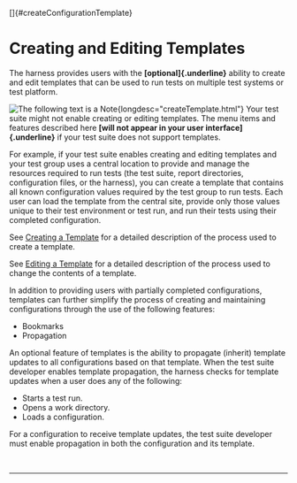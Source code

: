 <!---
  $Id$

  Copyright (c) 2001, 2024, Oracle and/or its affiliates. All rights reserved.
  DO NOT ALTER OR REMOVE COPYRIGHT NOTICES OR THIS FILE HEADER.

  This code is free software; you can redistribute it and/or modify it
  under the terms of the GNU General Public License version 2 only, as
  published by the Free Software Foundation.  Oracle designates this
  particular file as subject to the "Classpath" exception as provided
  by Oracle in the LICENSE file that accompanied this code.

  This code is distributed in the hope that it will be useful, but WITHOUT
  ANY WARRANTY; without even the implied warranty of MERCHANTABILITY or
  FITNESS FOR A PARTICULAR PURPOSE.  See the GNU General Public License
  version 2 for more details (a copy is included in the LICENSE file that
  accompanied this code).

  You should have received a copy of the GNU General Public License version
  2 along with this work; if not, write to the Free Software Foundation,
  Inc., 51 Franklin St, Fifth Floor, Boston, MA 02110-1301 USA.

  Please contact Oracle, 500 Oracle Parkway, Redwood Shores, CA 94065 USA
  or visit www.oracle.com if you need additional information or have any
  questions.
-->

[]{#createConfigurationTemplate}

# Creating and Editing Templates

The harness provides users with the **[optional]{.underline}** ability to create and edit templates
that can be used to run tests on multiple test systems or test platform.

![The following text is a Note](../../images/hg_note.gif){longdesc="createTemplate.html"} Your test
suite might not enable creating or editing templates. The menu items and features described here
**[will not appear in your user interface]{.underline}** if your test suite does not support
templates.

For example, if your test suite enables creating and editing templates and your test group uses a
central location to provide and manage the resources required to run tests (the test suite, report
directories, configuration files, or the harness), you can create a template that contains all known
configuration values required by the test group to run tests. Each user can load the template from
the central site, provide only those values unique to their test environment or test run, and run
their tests using their completed configuration.

See [Creating a Template](createTemplate.html) for a detailed description of the process used to
create a template.

See [Editing a Template](editTemplate.html) for a detailed description of the process used to change
the contents of a template.

In addition to providing users with partially completed configurations, templates can further
simplify the process of creating and maintaining configurations through the use of the following
features:

-   Bookmarks
-   Propagation

An optional feature of templates is the ability to propagate (inherit) template updates to all
configurations based on that template. When the test suite developer enables template propagation,
the harness checks for template updates when a user does any of the following:

-   Starts a test run.
-   Opens a work directory.
-   Loads a configuration.

For a configuration to receive template updates, the test suite developer must enable propagation in
both the configuration and its template.

 

----------------------------------------------------------------------------------------------------


